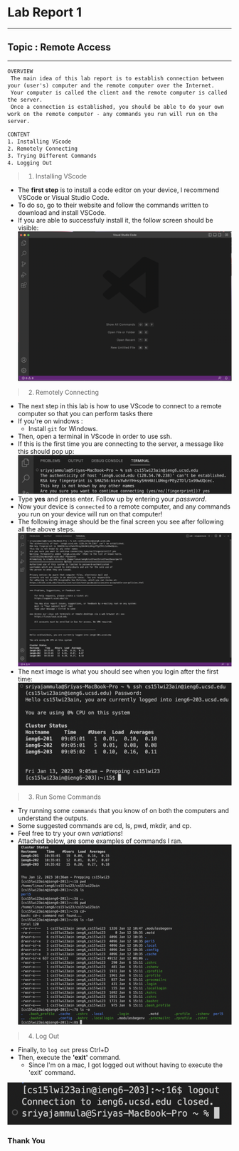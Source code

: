 # Lab Report 1
---
## Topic : Remote Access
---

```
OVERVIEW
 The main idea of this lab report is to establish connection between your (user's) computer and the remote computer over the Internet. 
 Your computer is called the client and the remote computer is called the server. 
 Once a connection is established, you should be able to do your own work on the remote computer - any commands you run will run on the server. 
```

```
CONTENT
1. Installing VScode
2. Remotely Connecting
3. Trying Different Commands
4. Logging Out
```

>  1. Installing VScode

- The **first step** is to install a code editor on your device, I recommend VSCode or Visual Studio Code.
- To do so, go to their website and follow the commands written to download and install VSCode.
- If you are able to successfuly install it, the follow screen should be visible:
![Image](first.png)


>  2. Remotely Connecting

- The next step in this lab is how to use VScode to connect to a remote computer so that you can perform tasks there
- If you're on windows : 
  - Install `git` for Windows.
- Then, open a terminal in VScode in order to use ssh.
- If this is the first time you are connecting to the server, a message like this should pop up:
 ![Image](x.png)
- Type **yes** and press enter. Follow up by entering your *password*.
- Now your device is `connected` to a remote computer, and any commands you run on your device will run on that computer! 
- The following image should be the final screen you see after following all the above steps.
 ![Image](second.png)
- The next image is what you should see when you login after the first time: 
 ![Image](fourth.png)
 

>  3. Run Some Commands

- Try running some `commands` that you know of on both the computers and understand the outputs.
- Some suggested commands are cd, ls, pwd, mkdir, and cp. 
- Feel free to try your own *variations*!
- Attached below, are some examples of commands I ran.
![Image](third.png)


>  4. Log Out

- Finally, to `log out` press Ctrl+D
- Then, execute the **'exit'** command.
    - Since I'm on a mac, I got logged out without having to execute the 'exit' command.    

![Image](fifth.png)

### Thank You
